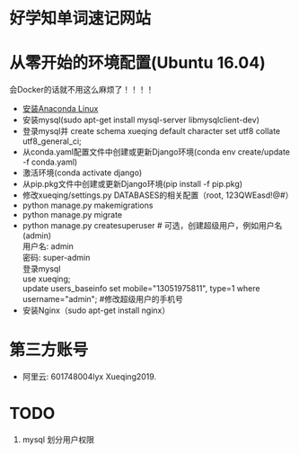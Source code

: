 # 好学知单词速记网站

# 从零开始的环境配置(Ubuntu 16.04)
会Docker的话就不用这么麻烦了！！！！
<!-- 0. 安装node, npm, vue-cli等全局环境 -->
* [安装Anaconda Linux](http://docs.continuum.io/anaconda/install/linux/)
* 安装mysql(sudo apt-get install mysql-server libmysqlclient-dev)
* 登录mysql并 create schema xueqing default character set utf8 collate utf8_general_ci;
* 从conda.yaml配置文件中创建或更新Django环境(conda env create/update -f conda.yaml)
* 激活环境(conda activate django)
* 从pip.pkg文件中创建或更新Django环境(pip install -f pip.pkg)
* 修改xueqing/settings.py DATABASES的相关配置（root, 123QWEasd!@#）
* python manage.py makemigrations
* python manage.py migrate
* python manage.py createsuperuser # 可选，创建超级用户，例如用户名(admin)  
  用户名: admin  
  密码: super-admin  
  登录mysql  
  use xueqing;  
  update users_baseinfo set mobile="13051975811", type=1 where username="admin"; #修改超级用户的手机号  
* 安装Nginx（sudo apt-get install nginx）

# 第三方账号
* 阿里云: 601748004lyx Xueqing2019.

# TODO
1. mysql 划分用户权限
